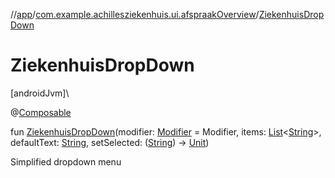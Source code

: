//[app](../../index.md)/[com.example.achillesziekenhuis.ui.afspraakOverview](index.md)/[ZiekenhuisDropDown](-ziekenhuis-drop-down.md)

# ZiekenhuisDropDown

[androidJvm]\

@[Composable](https://developer.android.com/reference/kotlin/androidx/compose/runtime/Composable.html)

fun [ZiekenhuisDropDown](-ziekenhuis-drop-down.md)(modifier: [Modifier](https://developer.android.com/reference/kotlin/androidx/compose/ui/Modifier.html) = Modifier, items: [List](https://kotlinlang.org/api/latest/jvm/stdlib/kotlin.collections/-list/index.html)&lt;[String](https://kotlinlang.org/api/latest/jvm/stdlib/kotlin/-string/index.html)&gt;, defaultText: [String](https://kotlinlang.org/api/latest/jvm/stdlib/kotlin/-string/index.html), setSelected: ([String](https://kotlinlang.org/api/latest/jvm/stdlib/kotlin/-string/index.html)) -&gt; [Unit](https://kotlinlang.org/api/latest/jvm/stdlib/kotlin/-unit/index.html))

Simplified dropdown menu
